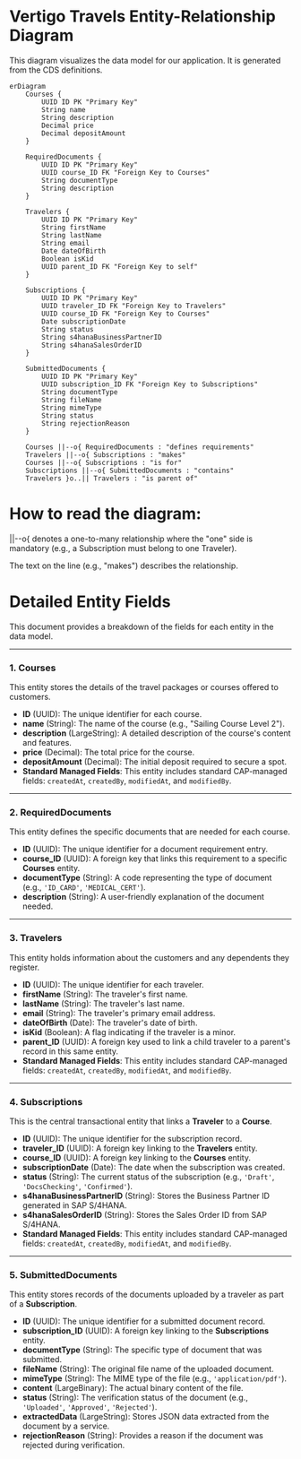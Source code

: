 # Vertigo Travels Entity-Relationship Diagram

This diagram visualizes the data model for our application. 
It is generated from the CDS definitions.

```mermaid
erDiagram
    Courses {
        UUID ID PK "Primary Key"
        String name
        String description
        Decimal price
        Decimal depositAmount
    }

    RequiredDocuments {
        UUID ID PK "Primary Key"
        UUID course_ID FK "Foreign Key to Courses"
        String documentType
        String description
    }

    Travelers {
        UUID ID PK "Primary Key"
        String firstName
        String lastName
        String email
        Date dateOfBirth
        Boolean isKid
        UUID parent_ID FK "Foreign Key to self"
    }

    Subscriptions {
        UUID ID PK "Primary Key"
        UUID traveler_ID FK "Foreign Key to Travelers"
        UUID course_ID FK "Foreign Key to Courses"
        Date subscriptionDate
        String status
        String s4hanaBusinessPartnerID
        String s4hanaSalesOrderID
    }

    SubmittedDocuments {
        UUID ID PK "Primary Key"
        UUID subscription_ID FK "Foreign Key to Subscriptions"
        String documentType
        String fileName
        String mimeType
        String status
        String rejectionReason
    }

    Courses ||--o{ RequiredDocuments : "defines requirements"
    Travelers ||--o{ Subscriptions : "makes"
    Courses ||--o{ Subscriptions : "is for"
    Subscriptions ||--o{ SubmittedDocuments : "contains"
    Travelers }o..|| Travelers : "is parent of"
```

# How to read the diagram:

||--o{ denotes a one-to-many relationship where the "one" side is mandatory (e.g., a Subscription must belong to one Traveler).

The text on the line (e.g., "makes") describes the relationship.

# Detailed Entity Fields

This document provides a breakdown of the fields for each entity in the data model.

---

### 1. Courses

This entity stores the details of the travel packages or courses offered to customers.

* **ID** (UUID): The unique identifier for each course.
* **name** (String): The name of the course (e.g., "Sailing Course Level 2").
* **description** (LargeString): A detailed description of the course's content and features.
* **price** (Decimal): The total price for the course.
* **depositAmount** (Decimal): The initial deposit required to secure a spot.
* **Standard Managed Fields**: This entity includes standard CAP-managed fields: `createdAt`, `createdBy`, `modifiedAt`, and `modifiedBy`.

---

### 2. RequiredDocuments

This entity defines the specific documents that are needed for each course.

* **ID** (UUID): The unique identifier for a document requirement entry.
* **course_ID** (UUID): A foreign key that links this requirement to a specific **Courses** entity.
* **documentType** (String): A code representing the type of document (e.g., `'ID_CARD'`, `'MEDICAL_CERT'`).
* **description** (String): A user-friendly explanation of the document needed.

---

### 3. Travelers

This entity holds information about the customers and any dependents they register.

* **ID** (UUID): The unique identifier for each traveler.
* **firstName** (String): The traveler's first name.
* **lastName** (String): The traveler's last name.
* **email** (String): The traveler's primary email address.
* **dateOfBirth** (Date): The traveler's date of birth.
* **isKid** (Boolean): A flag indicating if the traveler is a minor.
* **parent_ID** (UUID): A foreign key used to link a child traveler to a parent's record in this same entity.
* **Standard Managed Fields**: This entity includes standard CAP-managed fields: `createdAt`, `createdBy`, `modifiedAt`, and `modifiedBy`.

---

### 4. Subscriptions

This is the central transactional entity that links a **Traveler** to a **Course**.

* **ID** (UUID): The unique identifier for the subscription record.
* **traveler_ID** (UUID): A foreign key linking to the **Travelers** entity.
* **course_ID** (UUID): A foreign key linking to the **Courses** entity.
* **subscriptionDate** (Date): The date when the subscription was created.
* **status** (String): The current status of the subscription (e.g., `'Draft'`, `'DocsChecking'`, `'Confirmed'`).
* **s4hanaBusinessPartnerID** (String): Stores the Business Partner ID generated in SAP S/4HANA.
* **s4hanaSalesOrderID** (String): Stores the Sales Order ID from SAP S/4HANA.
* **Standard Managed Fields**: This entity includes standard CAP-managed fields: `createdAt`, `createdBy`, `modifiedAt`, and `modifiedBy`.

---

### 5. SubmittedDocuments

This entity stores records of the documents uploaded by a traveler as part of a **Subscription**.

* **ID** (UUID): The unique identifier for a submitted document record.
* **subscription_ID** (UUID): A foreign key linking to the **Subscriptions** entity.
* **documentType** (String): The specific type of document that was submitted.
* **fileName** (String): The original file name of the uploaded document.
* **mimeType** (String): The MIME type of the file (e.g., `'application/pdf'`).
* **content** (LargeBinary): The actual binary content of the file.
* **status** (String): The verification status of the document (e.g., `'Uploaded'`, `'Approved'`, `'Rejected'`).
* **extractedData** (LargeString): Stores JSON data extracted from the document by a service.
* **rejectionReason** (String): Provides a reason if the document was rejected during verification.